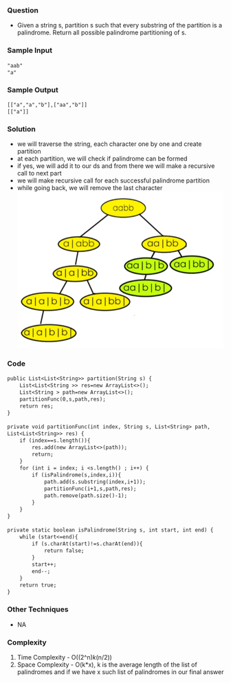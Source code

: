 ### Question
- Given a string s, partition s such that every substring of the partition is a palindrome. Return all possible palindrome partitioning of s.

### Sample Input
    "aab"
    "a"

### Sample Output
    [["a","a","b"],["aa","b"]]
    [["a"]]

### Solution
- we will traverse the string, each character one by one and create partition
- at each partition, we will check if palindrome can be formed
- if yes, we will add it to our ds and from there we will make a recursive call to next part
- we will make recursive call for each successful palindrome partition
- while going back, we will remove the last character
![img.png](img.png)

### Code
    public List<List<String>> partition(String s) {
        List<List<String >> res=new ArrayList<>();
        List<String > path=new ArrayList<>();
        partitionFunc(0,s,path,res);
        return res;
    }

    private void partitionFunc(int index, String s, List<String> path, List<List<String>> res) {
        if (index==s.length()){
            res.add(new ArrayList<>(path));
            return;
        }
        for (int i = index; i <s.length() ; i++) {
            if (isPalindrome(s,index,i)){
                path.add(s.substring(index,i+1));
                partitionFunc(i+1,s,path,res);
                path.remove(path.size()-1);
            }
        }
    }

    private static boolean isPalindrome(String s, int start, int end) {
        while (start<=end){
            if (s.charAt(start)!=s.charAt(end)){
                return false;
            }
            start++;
            end--;
        }
        return true;
    }

### Other Techniques
- NA

### Complexity
1. Time Complexity - O((2^n)*k*(n/2))
2. Space Complexity - O(k*x), k is the average length of the list of palindromes and if we have x such list of palindromes in our final answer